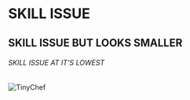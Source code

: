 # SKILL ISSUE
## SKILL ISSUE BUT LOOKS SMALLER
###### SKILL ISSUE AT IT'S LOWEST

![TinyChef](https://people.com/thmb/FkWxKLJMJxoseVJWAhDqy0n_Y0A=/1500x0/filters:no_upscale():max_bytes(150000):strip_icc():focal(749x0:751x2)/tiny-chef-1-070425-47bbb39f518c40cba03dd5c828d362ae.jpg)
